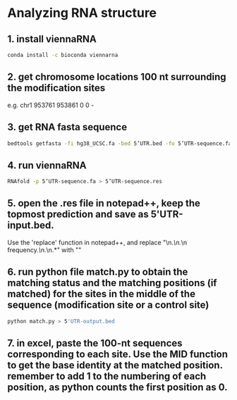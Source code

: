 # Analyzing RNA structure

## 1. install viennaRNA
```bash
conda install -c bioconda viennarna
```
## 2. get chromosome locations 100 nt surrounding the modification sites
e.g. 
chr1	953761	953861	0	0	-


## 3. get RNA fasta sequence
```bash
bedtools getfasta -fi hg38_UCSC.fa -bed 5’UTR.bed -fo 5’UTR-sequence.fa -s -split
```

## 4. run viennaRNA
```bash
RNAfold -p 5’UTR-sequence.fa > 5’UTR-sequence.res
```
## 5. open the .res file in notepad++, keep the topmost prediction and save as 5'UTR-input.bed. 
Use the 'replace' function in notepad++, and replace "\n.*\n.*\n frequency.*\n.*\n.*" with ""
## 6. run python file match.py to obtain the matching status and the matching positions (if matched) for the sites in the middle of the sequence (modification site or a control site)
```bash
python match.py > 5'UTR-output.bed
```
## 7. in excel, paste the 100-nt sequences corresponding to each site. Use the MID function to get the base identity at the matched position. remember to add 1 to the numbering of each position, as python counts the first position as 0.
